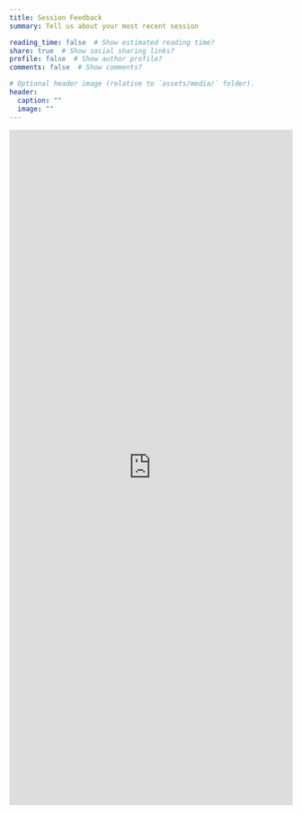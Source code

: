 ```yaml
---
title: Session Feedback
summary: Tell us about your most recent session

reading_time: false  # Show estimated reading time?
share: true  # Show social sharing links?
profile: false  # Show author profile?
comments: false  # Show comments?

# Optional header image (relative to `assets/media/` folder).
header:
  caption: ""
  image: ""
---
```

<iframe width="640px" height= "1200px" src= "https://forms.office.com/Pages/ResponsePage.aspx?id=66jWFsCKj0qf341gOzW8lMQ8SOZ-qP1Dn1MvKhRoizJUQk5VTUM4OVhXVUY0MlFPUlVHMlhJWlFNSi4u&embed=true" frameborder= "0" marginwidth= "0" marginheight= "0" style= "border: none; max-width:100%; max-height:100vh" allowfullscreen webkitallowfullscreen mozallowfullscreen msallowfullscreen> </iframe>
